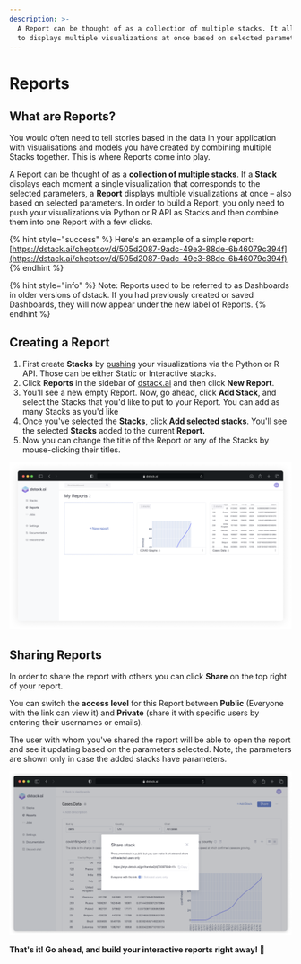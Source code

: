 ```yaml
---
description: >-
  A Report can be thought of as a collection of multiple stacks. It allows you
  to displays multiple visualizations at once based on selected parameters.
---
```


# Reports

## What are Reports?

You would often need to tell stories based in the data in your application with visualisations and models you have created by combining multiple Stacks together. This is where Reports come into play. 

A Report can be thought of as a **collection of multiple stacks**. If a **Stack** displays each moment a single visualization that corresponds to the selected parameters, a **Report** displays multiple visualizations at once – also based on selected parameters. In order to build a Report, you only need to push your visualizations via Python or R API as Stacks and then combine them into one Report with a few clicks.

{% hint style="success" %}
Here's an example of a simple report: [https://dstack.ai/cheptsov/d/505d2087-9adc-49e3-88de-6b46079c394f](https://dstack.ai/cheptsov/d/505d2087-9adc-49e3-88de-6b46079c394f)
{% endhint %}

{% hint style="info" %}
Note: Reports used to be referred to as Dashboards in older versions of dstack. If you had previously created or saved Dashboards, they will now appear under the new label of Reports.
{% endhint %}

## Creating a Report

1. First create **Stacks** by [pushing](pushing-visualizations.md) your visualizations via the Python or R API. Those can be either Static or Interactive stacks. 
2. Click **Reports** in the sidebar of [dstack.ai](https://dstack.ai) and then click **New Report**.
3. You'll see a new empty Report. Now, go ahead, click **Add Stack**, and select the Stacks that you'd like to put to your Report. You can add as many Stacks as you'd like
4. Once you've selected the **Stacks**, click **Add selected stacks**. You'll see the selected **Stacks** added to the current **Report.**
5. Now you can change the title of the Report or any of the Stacks by mouse-clicking their titles.

![](../.gitbook/assets/frame-13.png)

## Sharing Reports

In order to share the report with others you can click **Share** on the top right of your report.

You can switch the **access level** for this Report between **Public** \(Everyone with the link can view it\) and **Private** \(share it with specific users by entering their usernames or emails\). 

The user with whom you've shared the report will be able to open the report and see it updating based on the parameters selected. Note, the parameters are shown only in case the added stacks have parameters.

![](../.gitbook/assets/frame-12.png)

**That's it! Go ahead, and build your interactive reports right away! 🚀**


